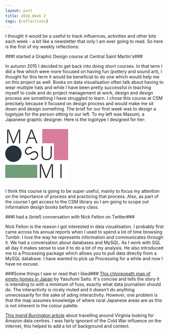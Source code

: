 ```yaml
---
layout: post
title: 2016_Week 2
tags: [reflections]
---
```


I thought it would be a useful to track influences, activities and other bits each week - a bit like a newsletter that only I am ever going to read. So here is the first of my weekly reflections:

###I started a Graphic Design course at Central Saint Martin's###

In autumn 2015 I decided to get back into doing short courses. In that term I did a few which were more focused on having fun (pottery and sound art), I thought for this term it would be beneficial to do one which would help me on this project as well. Books on data visualisation often talk about having to wear multiple hats and while I have been pretty successful in teaching myself to code and do project management at work, design and design process are something I have struggled to learn. I chose this course at CSM precisely because it focused on design process and would make me sit down and design something. The brief for our first week was to design a logotype for the person sitting to our left. To my left was Masumi, a Japanese graphic designer. Here is the logotype I designed for her:

![](/assets/CSM_GD_LogoType.png)

I think this course is going to be super useful, mainly to focus my attention on the importance of process and practicing that process. Also, as part of the course I get access to the CSM library so I am going to scope out information design books before every class.


###I had a (brief) conversation with Nick Felton on Twitter###

Nick Felton is the reason I got interested in data visualisation. I probably first came across his annual reports when I used to spend a lot of time browsing Tumblr. I love the way he represents information and communicates through it. We had a conversation about databases and MySQL. As I work with SQL all day it makes sense to use it to do a lot of my analysis. He also introduced me to a Processing package which allows you to pull data directly from a MySQL database. I have wanted to pick up Processing for a while and now I have no excuse.


###Some things I saw or read that I liked###
[This chloreopath map of empty homes in Japan](https://yasufumisaito.github.io/emptyhouse/) by Yasufumi Saito. It's concise and tells the story it is intending to with a minimum of fuss, exactly what data journalism should do. The interactivity is nicely muted and it doesn't do anything unnecessarily for the sake of ading interactivity. However, one problem is that the map assumes knowledge of where rural Japanese areas are as this is not inherent in the colour palette. 

[This Ingrid Burrington article](http://www.theatlantic.com/technology/archive/2016/01/amazon-web-services-data-center/423147/) about travelling around Virginia looking for Amazon data centres. I was fairly ignorant of the Cold War influence on the internet, this helped to add a lot of background and context.


